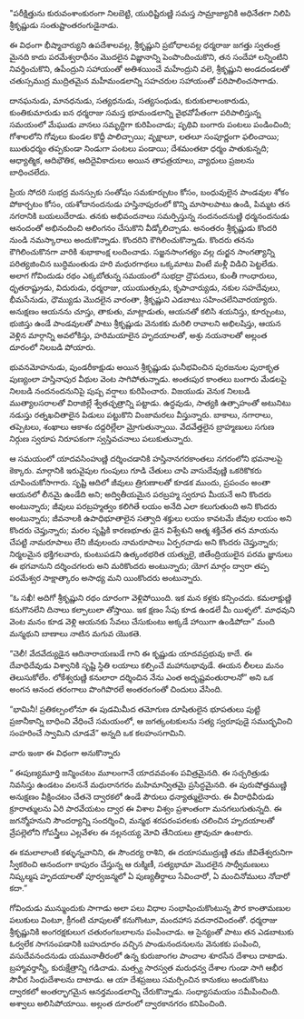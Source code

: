 ﻿"పరీక్షిత్తును కురువంశాంకురంగా నిలబెట్టి, యుధిష్టిరుణ్ణి సమస్త సామ్రాజ్యానికి అధినేతగా నిలిపి శ్రీకృష్ణుడు సంతుష్టాంతరంగుడైనాడు. 

ఈ విధంగా భీష్మాచార్యుని ఉపదేశాలవల్ల, శ్రీకృష్ణుని ప్రబోధాలవల్ల ధర్మరాజు జగత్తు స్వతంత్ర మైనది కాదు పరమేశ్వరాధీనం మొదలైన విజ్ఞానాన్ని పెంపొందించుకొని, తన సందేహా లన్నింటిని నివర్తించుకొని, ఉపేంద్రుని సహాయంతో అతిశయించే మహేంద్రుని వలె, శ్రీకృష్ణుని అండదండలతో చతుస్సముద్ర ముద్రితమైన మహీమండలాన్ని సహచరుల సహాయంతో పరిపాలించసాగాడు. 

దానఘనుడు, మానధనుడు, సత్యధనుడు, సత్యసంధుడు, కురుకులాలంకారుడు, కుంతికుమారుడు ఐన ధర్మరాజు సమస్త భూమండలాన్ని వైభవోపేతంగా పరిపాలిస్తున్న సమయంలో మేఘుడు వానలు సమృద్ధిగా కురిపించాడు; పృథివి బంగారు పంటలు పండించింది; గోశాలలోని గోవులు కుండల కొద్దీ పాలిచ్చాయి; వృక్షాలూ, లతలూ సంపూర్ణంగా ఫలించాయి; ఋతుధర్మం తప్పకుండా నిండుగా పంటలు పండాయి; దేశమంతటా ధర్మం పాతుకున్నది; ఆధ్యాత్మిక, ఆదిభౌతిక, ఆదిదైవికాదులు అయిన తాపత్రయాలు, వ్యాధులు ప్రజలను బాధించలేదు. 

ప్రియ సోదరి సుభద్ర మనస్సుకు సంతోషం సమకూర్చుటం కోసం, బంధువులైన పాండవుల శోకం పోకార్చటం కోసం, యశోదానందనుడు హస్తినాపురంలో కొన్ని మాసాలపాటు ఉండి, పిమ్మట తన నగరానికి బయలుదేరాడు. తనకు అభివందనాలు సమర్పిస్తున్న నందనందనుణ్ణి ధర్మనందనుడు ఆనందంతో అభినందించి ఆలింగనం చేసుకొని వీడ్కోలిచ్చాడు. అనంతరం శ్రీకృష్ణుడు కొందరి నుండి నమస్కారాలు అందుకొన్నాడు. కొందరిని కౌగిలించుకొన్నాడు. కొందరు తనను కౌగిలించుకొనగా వారికి శుభాకాంక్ష లందించాడు. సజ్జనసాంగత్యం వల్ల దుర్జన సాంగత్యాన్ని పరిత్యజించిన బుద్ధిమంతుడు హరి మధురగాథలు ఒక్కమాటు వింటే మళ్లీ విడిచి పెట్టలేడు. అలాగ గోవిందుడు రథం ఎక్కబోతున్న సమయంలో సుభద్రా ద్రౌపదులు, కుంతీ గాంధారులు, ధృతరాష్ట్రుడు, విదురుడు, ధర్మరాజు, యుయుత్సుడు, కృపాచార్యుడు, నకుల సహదేవులు, భీమసేనుడు, ధౌమ్యుడు మొదలైన వారంతా, శ్రీకృష్ణుని ఎడబాటు సహించలేనివారయ్యారు. అనుక్షణం ఆయనను చూస్తు, తాకుతు, మాట్లాడుతు, ఆయనతో కలిసి శయనిస్తు, కూర్చుంటు, భుజిస్తు ఉండే పాండవులతో పాటు శ్రీకృష్ణుడు వెనుకకు మరిలి రావాలని అభిలషిస్తు, ఆయన వెళ్లిన మార్గాన్ని అవలోకిస్తు, హరిమయాలైన హృదయాలతో, అశ్రు నయనాలతో అల్లంత దూరంలో నిలబడి పోయారు. 

భువనమోహనుడు, పుండరీకాక్షుడు అయిన శ్రీకృష్ణుడు ఘనీభవించిన పురజనుల పురాకృత పుణ్యంలా హస్తినాపుర వీథుల వెంట సాగిపోతున్నాడు. అంతఃపుర కాంతలు బంగారు మేడలపై నిలబడి నందనందనునిపై పుష్ప వర్షాలు కురిపించారు. విజయుడు వెనుక నిలబడి ముత్యాలసరాలతో విరాజిల్లే శ్వేతచ్ఛత్రాన్ని పట్టాడు. ఉద్ధవుడు, సాత్యకి ఉత్సాహంతో అటునిటు నడుస్తు రత్నఖచితాలైన పిడులు పట్టుకొని వింజామరలు వీస్తున్నారు. బాకాలు, నగారాలు, తప్పెటలు, శంఖాలు ఆకాశం దద్దరిల్లేలా మ్రోగుతున్నాయి. వేదవేత్తలైన బ్రాహ్మణులు సగుణ నిర్గుణ స్వరూప నిరూపకంగా స్వస్తివచనాలు పలుకుతున్నారు. 

ఆ సమయంలో యాదవసింహుణ్ణి దర్శించడానికి హస్తినానగరకాంతలు నగరంలోని భవనాలపై కెక్కారు. మార్గానికి ఇరువైపుల గుంపులు గూడి చేతులు చాపి వాసుదేవుణ్ణి ఒకరికొకరు చూపించుకోసాగారు. సృష్టి ఆదిలో జీవులు త్రిగుణాలతో కూడక ముందు, ప్రపంచం అంతా ఆయనలో లీనమై ఉండేది అని; అద్వితీయమైన పరబ్రహ్మ స్వరూప మీయనే అని కొందరు అంటున్నారు; జీవులు పరబ్రహ్మత్వం కలిగితే లయం అనేది ఎలా కలుగుతుంది అని కొందరు అంటున్నారు; జీవనాలకి ఉపాధిభూతాలైన సత్వాది శక్తులు లయం కావటమే జీవుల లయం అని కొందరు చెప్తున్నారు; మరల సృష్టికి కారణభూతు డైన విశ్వేశుని ఆత్మ శక్తిచేత తన మాయను చేపట్టి నామరూపాలు లేని జీవులందు నామరూపాలు ఏర్పరచాడు అని కొందరు చెప్తున్నారు; నిర్మలమైన భక్తిగలవారు, కుంటుపడని ఉత్కంఠభరిత యత్నులై, జితేంద్రియులైన పరమ జ్ఞానులు ఈ భగవానుని దర్శించగలరు అని మరికొందరు అంటున్నారు; యోగ మార్గం ద్వారా తప్ప పరమేశ్వర సాక్షాత్కారం అసాధ్య మని యింకొందరు అంటున్నారు. 

“ఓ సఖీ! అదిగో శ్రీకృష్ణుని రథం దూరంగా వెళ్లిపోయింది. ఇక మన కళ్లకు కన్పించదు. కమలాక్షుణ్ణి కనుగొనలేని దినాలు కల్పాలులా తోస్తాయి. ఇక క్షణం సేపు కూడ ఉండలే మీ యిళ్ళలో. మాధవుని వెంట మనం కూడ వెళ్లి ఆయనకు సేవలు చేసుకుంటు అక్కడే హాయిగా ఉండిపోదా” మంది మన్మథుని బాణాలు నాటిన మగువ యొకతె. 

“చెలీ! వేదవేద్యుడైన ఆదినారాయణుడే గాని ఈ కృష్ణుడు యాదవప్రభువు కాదే. ఈ దేవాధిదేవుడు విశ్వానికి సృష్టి స్థితి లయాలు కల్పించే మహానుభావుడే. ఈయన లీలలు మనం తెలుసుకోలేం. లోకేశ్వరుణ్ణి కనులారా దర్శించిన నేను ఎంత అదృష్టవంతురాలనో” అని ఒక అంగన ఆనంద తరంగాలు పొంగిపొరలే అంతరంగంతో చిందులు వేసింది. 

“భామినీ! ప్రతికల్పంలోనూ ఈ పుడమిమీద తమోగుణ దూషితులైన భూపతులు పుట్టి ప్రజానీకాన్ని బాధించి వేధించే సమయంలో, ఆ జగత్కంటకులను సత్య స్వరూపుడై సముద్భవించి సంహరించే స్వామిని చూడవే” అన్నది ఒక కలహంసగామిని. 

వారు ఇంకా ఈ విధంగా అనుకొన్నారు 

“ ఈపుణ్యమూర్తి జన్మించటం మూలంగానే యాదవవంశం పవిత్రమైనది. ఈ సచ్చరిత్రుడు నివసిస్తు ఉండటం వలననే మధురానగరం మహిమాన్వితమై ప్రసిద్ధమైనది. ఈ పురుషోత్తముణ్ణి అనుక్షణం వీక్షించటం చేతనె ద్వారకలో ఉండే పౌరులు ధన్యాత్ములైనారు. ఈ వీరాధివీరుడు క్రూరాత్ములను ఏరి పారవేయటం ద్వార ఈ విశాల విశ్వం ప్రశాంతంగా మనగలుగుతున్నది. ఈ జగన్మోహనుని సౌందర్యాన్ని సందర్శించి, మన్మథ శరపరంపరలకు చలించిన హృదయాలతో వ్రేపల్లెలోని గోపస్త్రీలు ఎల్లవేళల ఈ నల్లనయ్య మోవి తేనియలు త్రావుచూ ఉంటారు. 

ఈ కమలాలాంటి కళ్ళున్నవానిని, ఈ సౌందర్య రాశిని, ఈ దయాసముద్రుణ్ణి తమ జీవితేశ్వరునిగా స్వీకరించి ఆనందంగా కాపురం చేస్తున్న ఆ రుక్మిణీ, సత్యభామా మొదలైన సాధ్వీమణులు నిష్కల్మష హృదయాలతో పూర్వజన్మలో ఏ పుణ్యతీర్థాలు సేవించారో, ఏ మంచినోములు నోచారో కదా.” 

గోవిందుడు మున్ముందుకు సాగాడు అలా పలు విధాల సంభాషించుకొంటున్న పౌర కాంతామణుల పలుకులు వింటూ, క్రీగంటి చూపులతో కనుగొంటూ, మందహాస వదనారవిందంతో. ధర్మరాజు శ్రీకృష్ణునికి అంగరక్షకులుగ చతురంగబలాలను పంపించాడు. ఆ సైన్యంతో పాటు తన ఎడబాటుకు ఓర్వలేక సాగనంపడానికి బహుదూరం వచ్చిన పాండునందనులను వెనుకకు పంపించి, వసుదేవనందనుడు యమునాతీరంలో ఉన్న కురుజాంగల పాంచాల శూరసేన దేశాలు దాటాడు. బ్రహ్మావర్తాన్నీ, కురుక్షేత్రాన్ని గడిచాడు. మత్స్య సారస్వత మరుధన్వ దేశాల గుండా సాగి ఆభీర సౌవీర సింధుదేశాలను దాటాడు. ఆ యా దేశప్రజలు సమర్పించిన కానుకలు అందుకొంటు ద్వారకలో అంతర్భాగమైన ఆనర్తమండలాన్ని చేరుకొన్నాడు. సంధ్యాసమయం సమీపించింది. అశ్వాలు అలిసిపోయాయి. అల్లంత దూరంలో ద్వారకానగరం కనిపించింది. 

